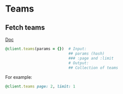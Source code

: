 # Teams

## Fetch teams

[Doc](https://app.lokalise.com/api2docs/curl/#resource-teams)

```ruby
@client.teams(params = {})  # Input:
                            ## params (hash)
                            ### :page and :limit
                            # Output:
                            ## Collection of teams
```

For example:

```ruby
@client.teams page: 2, limit: 1
```